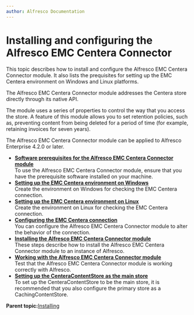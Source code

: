 ```yaml
---
author: Alfresco Documentation
---
```


# Installing and configuring the Alfresco EMC Centera Connector

This topic describes how to install and configure the Alfresco EMC Centera Connector module. It also lists the prequisites for setting up the EMC Centera environment on Windows and Linux platforms.

The Alfresco EMC Centera Connector module addresses the Centera store directly through its native API.

The module uses a series of properties to control the way that you access the store. A feature of this module allows you to set retention policies, such as, preventing content from being deleted for a period of time \(for example, retaining invoices for seven years\).

The Alfresco EMC Centera Connector module can be applied to Alfresco Enterprise 4.2.0 or later.

-   **[Software prerequisites for the Alfresco EMC Centera Connector module](../concepts/centera-required-software.md)**  
To use the Alfresco EMC Centera Connector module, ensure that you have the prerequisite software installed on your machine.
-   **[Setting up the EMC Centera environment on Windows](../tasks/centera-setup-windows.md)**  
Create the environment on Windows for checking the EMC Centera connection.
-   **[Setting up the EMC Centera environment on Linux](../tasks/centera-setup-linux.md)**  
Create the environment on Linux for checking the EMC Centera connection.
-   **[Configuring the EMC Centera connection](../tasks/centera-connection-config.md)**  
You can configure the Alfresco EMC Centera Connector module to alter the behavior of the connection.
-   **[Installing the Alfresco EMC Centera Connector module](../tasks/centera-install-amp.md)**  
These steps describe how to install the Alfresco EMC Centera Connector module to an instance of Alfresco.
-   **[Working with the Alfresco EMC Centera Connector module](../tasks/centera-connector-module-test.md)**  
Test that the Alfresco EMC Centera Connector module is working correctly with Alfresco.
-   **[Setting up the CenteraContentStore as the main store](../tasks/centera-contentstore-primary.md)**  
To set up the CenteraContentStore to be the main store, it is recommended that you also configure the primary store as a CachingContentStore.

**Parent topic:**[Installing](../concepts/master-ch-install.md)

